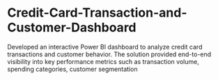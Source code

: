 # Credit-Card-Transaction-and-Customer-Dashboard
Developed an interactive Power BI dashboard to analyze credit card transactions and customer behavior. The solution provided end-to-end visibility into key performance metrics such as transaction volume, spending categories, customer segmentation
